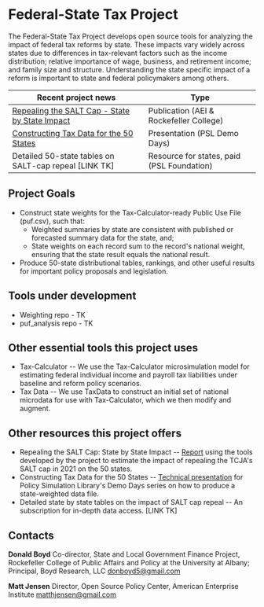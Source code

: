 # Federal-State Tax Project

The Federal-State Tax Project develops open source tools for analyzing the impact of federal tax reforms by state. These impacts vary widely across states due to differences in tax-relevant factors such as the income distribution; relative importance of wage, business, and retirement income; and family size and structure. Understanding the state specific impact of a reform is important to state and federal policymakers among others. 


|Recent project news | Type |
| ------ | ------ |
| [Repealing the SALT Cap - State by State Impact](https://www.aei.org/research-products/report/repealing-the-salt-cap-state-by-state-impact/) | Publication (AEI & Rockefeller College)  |
| [Constructing Tax Data for the 50 States](https://blog.pslmodels.org/demo-day-14-constructing-tax-data-for-the-50-states) | Presentation (PSL Demo Days)  |
| Detailed 50-state tables on SALT-cap repeal [LINK TK]  | Resource for states, paid (PSL Foundation) |

## Project Goals
- Construct state weights for the Tax-Calculator-ready Public Use File (puf.csv), such that: 
    - Weighted summaries by state are consistent with published or forecasted summary data for the state, and; 
    - State weights on each record sum to the record's national weight, ensuring that the state result equals the national result. 
- Produce 50-state distributional tables, rankings, and other useful results for important policy  proposals and legislation. 

## Tools under development
- Weighting repo - TK
- puf_analysis repo -  TK

## Other essential tools this project uses
- Tax-Calculator -- We use the Tax-Calculator microsimulation model for estimating federal individual income and payroll tax liabilities under baseline and reform policy scenarios.
- Tax Data -- We use TaxData to construct an initial set of national microdata for use with Tax-Calculator, which we then modify and augment.

## Other resources this project offers
- Repealing the SALT Cap: State by State Impact -- [Report](https://www.aei.org/research-products/report/repealing-the-salt-cap-state-by-state-impact/) using the tools developed by the project to estimate the impact of repealing the TCJA's SALT cap in 2021 on the 50 states.
- Constructing Tax Data for the 50 States -- [Technical presentation](https://blog.pslmodels.org/demo-day-14-constructing-tax-data-for-the-50-states) for Policy Simulation Library's Demo Days series on how to produce a state-weighted data file. 
- Detailed state by state tables on the impact of SALT cap repeal -- An subscription for in-depth data access. [LINK TK]


## Contacts
**Donald Boyd**
Co-director, State and Local Government Finance Project, Rockefeller College of Public Affairs and Policy at the University at Albany;
Principal, Boyd Research, LLC
donboyd5@gmail.com  

**Matt Jensen**
Director, Open Source Policy Center, American Enterprise Institute
matthjensen@gmail.com
